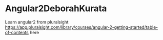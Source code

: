 # Angular2DeborahKurata
Learn angular2 from pluralsight  https://app.pluralsight.com/library/courses/angular-2-getting-started/table-of-contents here
